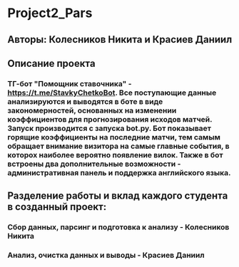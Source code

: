# Project2_Pars
## Авторы: Колесников Никита и Красиев Даниил
## Описание проекта
### ТГ-бот "Помощник ставочника" - https://t.me/StavkyChetkoBot. Все поступающие данные анализируются и выводятся в боте в виде закономерностей, основанных на изменении коэффициентов для прогнозирования исходов матчей. Запуск производится с запуска bot.py. Бот показывает горящие коэффициенты на последние матчи, тем самым обращает внимание визитора на самые главные события, в которох наиболее вероятно появление вилок. Также в бот встроены два дополнительные возможности - административная панель и поддержка английского языка.
## Разделение работы и вклад каждого студента в созданный проект: 
### Сбор данных, парсинг и подготовка к анализу - Колесников Никита
### Анализ, очистка данных и выводы - Красиев Даниил

